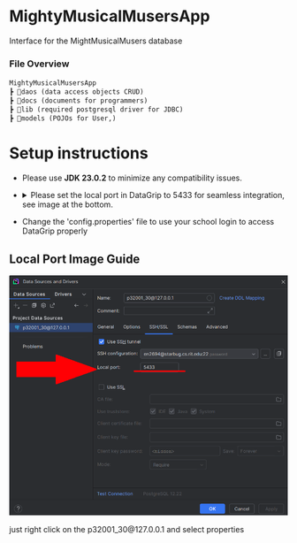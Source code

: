 # MightyMusicalMusersApp
Interface for the MightMusicalMusers database
### File Overview
```
MightyMusicalMusersApp
┣ 📂daos (data access objects CRUD)
┣ 📂docs (documents for programmers)
┣ 📂lib (required postgresql driver for JDBC)
┣ 📂models (POJOs for User,)
```

# Setup instructions
- Please use **JDK 23.0.2** to minimize any compatibility issues.
- <details>
    <summary>Please set the local port in DataGrip to 5433 for seamless integration, see image at the bottom.</summary> 

    - alternatively you may be able to  ssh outside of DataGrip, however this is untested:
    ```bat
        ssh -L 5433:127.0.0.1:5432 rituser@starbug.cs.rit.edu:22
    ```
    </details>
- Change the 'config.properties' file to use your school login to access DataGrip properly 
## Local Port Image Guide
<img src="docs/guide.png" width="700px">

just right click on the p32001_30\@127.0.0.1 and select properties